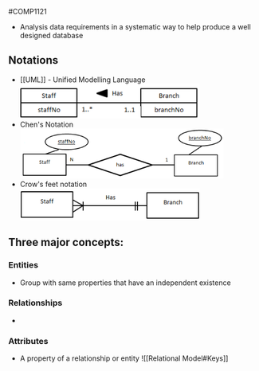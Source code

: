 #COMP1121
- Analysis data requirements in a systematic way to help produce a well designed database
## Notations
- [[UML]] - Unified Modelling Language
![UMLExample](images/UMLExample.png)
-  Chen's Notation
![ChensExample](images/ChensExample.png)
- Crow's feet notation
![CrowsExample](images/CrowsExample.png)

## Three major concepts:
### Entities
- Group with same properties that have an independent existence
### Relationships
- 
### Attributes
- A property of a relationship or entity
![[Relational Model#Keys]]